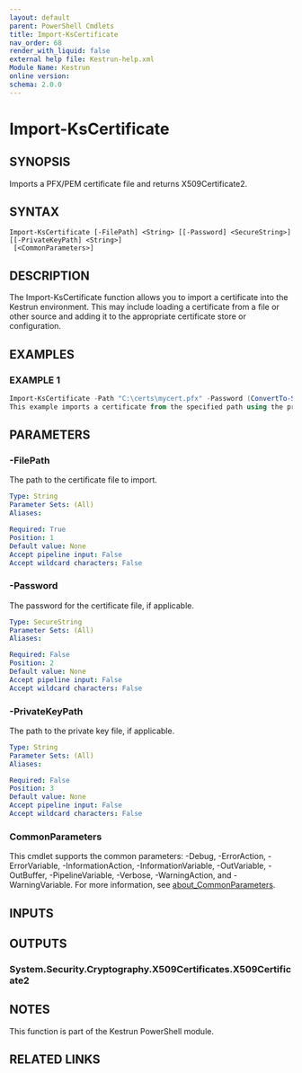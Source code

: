 ```yaml
---
layout: default
parent: PowerShell Cmdlets
title: Import-KsCertificate
nav_order: 68
render_with_liquid: false
external help file: Kestrun-help.xml
Module Name: Kestrun
online version:
schema: 2.0.0
---
```


# Import-KsCertificate

## SYNOPSIS
Imports a PFX/PEM certificate file and returns X509Certificate2.

## SYNTAX

```
Import-KsCertificate [-FilePath] <String> [[-Password] <SecureString>] [[-PrivateKeyPath] <String>]
 [<CommonParameters>]
```

## DESCRIPTION
The Import-KsCertificate function allows you to import a certificate into the Kestrun environment.
This may include loading a certificate from a file or other source and adding it to the appropriate certificate store or configuration.

## EXAMPLES

### EXAMPLE 1
```powershell
Import-KsCertificate -Path "C:\certs\mycert.pfx" -Password (ConvertTo-SecureString "password" -AsPlainText -Force)
This example imports a certificate from the specified path using the provided password.
```

## PARAMETERS

### -FilePath
The path to the certificate file to import.

```yaml
Type: String
Parameter Sets: (All)
Aliases:

Required: True
Position: 1
Default value: None
Accept pipeline input: False
Accept wildcard characters: False
```

### -Password
The password for the certificate file, if applicable.

```yaml
Type: SecureString
Parameter Sets: (All)
Aliases:

Required: False
Position: 2
Default value: None
Accept pipeline input: False
Accept wildcard characters: False
```

### -PrivateKeyPath
The path to the private key file, if applicable.

```yaml
Type: String
Parameter Sets: (All)
Aliases:

Required: False
Position: 3
Default value: None
Accept pipeline input: False
Accept wildcard characters: False
```

### CommonParameters
This cmdlet supports the common parameters: -Debug, -ErrorAction, -ErrorVariable, -InformationAction, -InformationVariable, -OutVariable, -OutBuffer, -PipelineVariable, -Verbose, -WarningAction, and -WarningVariable. For more information, see [about_CommonParameters](http://go.microsoft.com/fwlink/?LinkID=113216).

## INPUTS

## OUTPUTS

### System.Security.Cryptography.X509Certificates.X509Certificate2
## NOTES
This function is part of the Kestrun PowerShell module.

## RELATED LINKS
